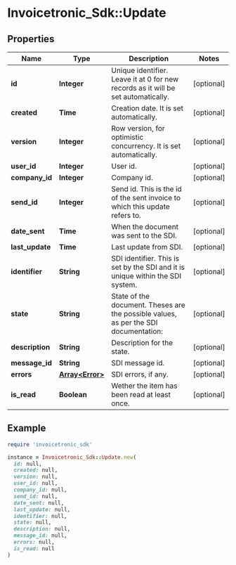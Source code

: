 # Invoicetronic_Sdk::Update

## Properties

| Name | Type | Description | Notes |
| ---- | ---- | ----------- | ----- |
| **id** | **Integer** | Unique identifier. Leave it at 0 for new records as it will be set automatically. | [optional] |
| **created** | **Time** | Creation date. It is set automatically. | [optional] |
| **version** | **Integer** | Row version, for optimistic concurrency. It is set automatically. | [optional] |
| **user_id** | **Integer** | User id. | [optional] |
| **company_id** | **Integer** | Company id. | [optional] |
| **send_id** | **Integer** | Send id. This is the id of the sent invoice to which this update refers to. | [optional] |
| **date_sent** | **Time** | When the document was sent to the SDI. | [optional] |
| **last_update** | **Time** | Last update from SDI. | [optional] |
| **identifier** | **String** | SDI identifier. This is set by the SDI and it is unique within the SDI system. | [optional] |
| **state** | **String** | State of the document. Theses are the possible values, as per the SDI documentation: | [optional] |
| **description** | **String** | Description for the state. | [optional] |
| **message_id** | **String** | SDI message id. | [optional] |
| **errors** | [**Array&lt;Error&gt;**](Error.md) | SDI errors, if any. | [optional] |
| **is_read** | **Boolean** | Wether the item has been read at least once. | [optional] |

## Example

```ruby
require 'invoicetronic_sdk'

instance = Invoicetronic_Sdk::Update.new(
  id: null,
  created: null,
  version: null,
  user_id: null,
  company_id: null,
  send_id: null,
  date_sent: null,
  last_update: null,
  identifier: null,
  state: null,
  description: null,
  message_id: null,
  errors: null,
  is_read: null
)
```

